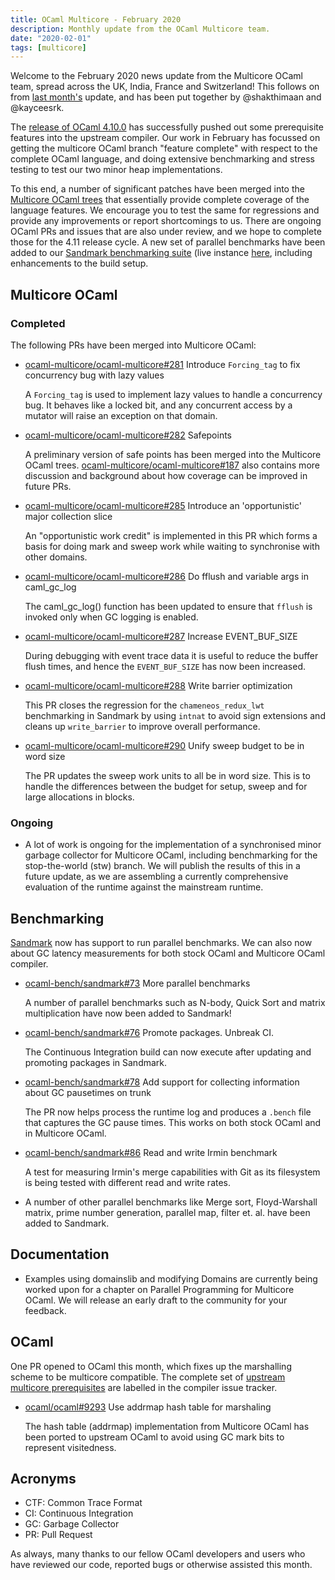 ```yaml
---
title: OCaml Multicore - February 2020
description: Monthly update from the OCaml Multicore team.
date: "2020-02-01"
tags: [multicore]
---
```


Welcome to the February 2020 news update from the Multicore OCaml team, spread across the UK, India, France and Switzerland! This follows on from [last month's](https://discuss.ocaml.org/t/multicore-ocaml-january-2020-update/5090) update, and has been put together by @shakthimaan and @kayceesrk. 

The [release of OCaml 4.10.0](https://discuss.ocaml.org/t/ocaml-4-10-released/5194) has successfully pushed out some prerequisite features into the upstream compiler.  Our work in February has focussed on getting the multicore OCaml branch "feature complete" with respect to the complete OCaml language, and doing extensive benchmarking and stress testing to test our two minor heap implementations.

To this end, a number of significant patches have been merged into the [Multicore OCaml trees](https://github.com/ocaml-multicore/ocaml-multicore) that essentially provide complete coverage of the language features. We encourage you to test the same for regressions and provide any improvements or report shortcomings to us. There are ongoing OCaml PRs and issues that are also under review, and we hope to complete those for the 4.11 release cycle. A new set of parallel benchmarks have been added to our [Sandmark benchmarking suite](https://github.com/ocaml-bench/sandmark) (live instance [here](https://github.com/ocaml-bench/sandmark), including enhancements to the build setup.

## Multicore OCaml

### Completed

The following PRs have been merged into Multicore OCaml:

* [ocaml-multicore/ocaml-multicore#281](https://github.com/ocaml-multicore/ocaml-multicore/pull/281)
  Introduce `Forcing_tag` to fix concurrency bug with lazy values

  A `Forcing_tag` is used to implement lazy values to handle a concurrency bug. It behaves like a locked bit, and any concurrent access by a mutator will raise an exception on that domain.

* [ocaml-multicore/ocaml-multicore#282](https://github.com/ocaml-multicore/ocaml-multicore/pull/282)
  Safepoints

  A preliminary version of safe points has been merged into the Multicore OCaml trees. [ocaml-multicore/ocaml-multicore#187](https://github.com/ocaml-multicore/ocaml-multicore/issues/187) also contains more discussion and background about how coverage can be improved in future PRs.
 
* [ocaml-multicore/ocaml-multicore#285](https://github.com/ocaml-multicore/ocaml-multicore/pull/285)
  Introduce an 'opportunistic' major collection slice

  An "opportunistic work credit" is implemented in this PR which forms a basis for doing mark and sweep work while waiting to synchronise with other domains.

* [ocaml-multicore/ocaml-multicore#286](https://github.com/ocaml-multicore/ocaml-multicore/pull/286)
  Do fflush and variable args in caml_gc_log

  The caml_gc_log() function has been updated to ensure that `fflush` is invoked only when GC logging is enabled.

* [ocaml-multicore/ocaml-multicore#287](https://github.com/ocaml-multicore/ocaml-multicore/pull/287)
  Increase EVENT_BUF_SIZE

  During debugging with event trace data it is useful to reduce the buffer flush times, and hence the `EVENT_BUF_SIZE` has now been increased.

* [ocaml-multicore/ocaml-multicore#288](https://github.com/ocaml-multicore/ocaml-multicore/pull/288)
  Write barrier optimization

  This PR closes the regression for the `chameneos_redux_lwt` benchmarking in Sandmark by using `intnat` to avoid sign extensions and cleans up `write_barrier` to improve overall performance.

* [ocaml-multicore/ocaml-multicore#290](https://github.com/ocaml-multicore/ocaml-multicore/pull/290)
  Unify sweep budget to be in word size

  The PR updates the sweep work units to all be in word size. This is to handle the differences between the budget for setup, sweep and for large allocations in blocks.

### Ongoing

* A lot of work is ongoing for the implementation of a synchronised minor garbage collector for Multicore OCaml, including benchmarking for the stop-the-world (stw) branch.  We will publish the results of this in a future update, as we are assembling a currently comprehensive evaluation of the runtime against the mainstream runtime.

## Benchmarking

[Sandmark](https://github.com/ocaml-bench/sandmark) now has support to run parallel benchmarks. We can also now about GC latency measurements for both stock OCaml and Multicore OCaml compiler.

* [ocaml-bench/sandmark#73](https://github.com/ocaml-bench/sandmark/pull/73)
  More parallel benchmarks

  A number of parallel benchmarks such as N-body, Quick Sort and matrix multiplication have now been added to Sandmark!

* [ocaml-bench/sandmark#76](https://github.com/ocaml-bench/sandmark/pull/76)
  Promote packages. Unbreak CI.

  The Continuous Integration build can now execute after updating and promoting packages in Sandmark.

* [ocaml-bench/sandmark#78](https://github.com/ocaml-bench/sandmark/pull/78)
  Add support for collecting information about GC pausetimes on trunk

  The PR now helps process the runtime log and produces a `.bench` file that captures the GC pause times. This works on both stock OCaml and in Multicore OCaml.

* [ocaml-bench/sandmark#86](https://github.com/ocaml-bench/sandmark/pull/86)
  Read and write Irmin benchmark

  A test for measuring Irmin's merge capabilities with Git as its filesystem is being tested with different read and write rates.

* A number of other parallel benchmarks like Merge sort, Floyd-Warshall matrix, prime number generation, parallel map, filter et. al. have been added to Sandmark.

## Documentation

* Examples using domainslib and modifying Domains are currently being worked upon for a chapter on Parallel Programming for Multicore OCaml. We will release an early draft to the community for your feedback.

## OCaml

One PR opened to OCaml this month, which fixes up the marshalling scheme to be multicore compatible. The complete set of [upstream multicore prerequisites](https://github.com/ocaml/ocaml/labels/multicore-prerequisite) are labelled in the compiler issue tracker.

* [ocaml/ocaml#9293](https://github.com/ocaml/ocaml/pull/9293) Use addrmap hash table for marshaling

  The hash table (addrmap) implementation from Multicore OCaml has been ported to upstream OCaml to avoid using GC mark bits to represent visitedness.

## Acronyms

* CTF: Common Trace Format
* CI: Continuous Integration
* GC: Garbage Collector
* PR: Pull Request

As always, many thanks to our fellow OCaml developers and users who have reviewed our code, reported bugs or otherwise assisted this month.